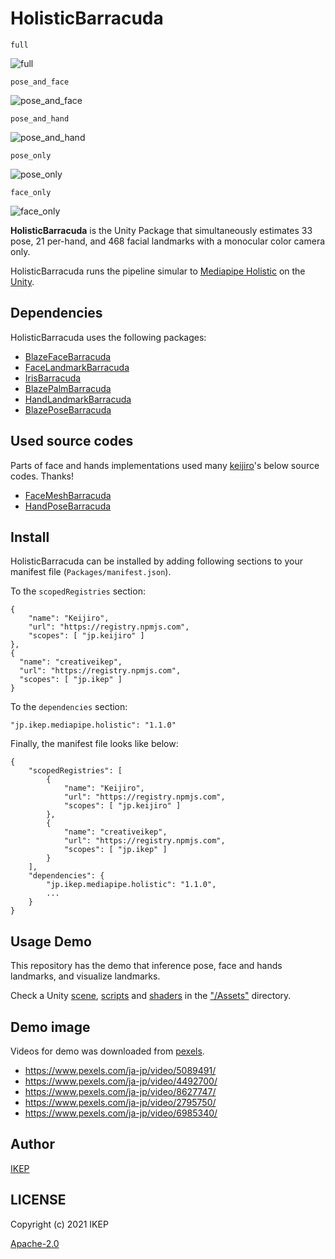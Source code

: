 # HolisticBarracuda
`full`

![full](https://user-images.githubusercontent.com/34697515/192131544-97d0aedb-bd4b-477c-a367-4c7f22f8f7cb.gif)

`pose_and_face` 

![pose_and_face](https://user-images.githubusercontent.com/34697515/192131548-66a26715-cc9d-4a1c-a391-3ecd0d648f02.gif)

`pose_and_hand`

![pose_and_hand](https://user-images.githubusercontent.com/34697515/192131549-b5929bd0-de56-4938-9cb2-a816987a639b.gif)

`pose_only`

![pose_only](https://user-images.githubusercontent.com/34697515/192131552-6b2948a5-93f2-47b4-bd45-d11bffe5a58c.gif)

`face_only`

![face_only](https://user-images.githubusercontent.com/34697515/192131531-2b46cfb9-d6b8-4668-81a6-93d6e4595b3f.gif)

**HolisticBarracuda** is the Unity Package that simultaneously estimates 33 pose, 21 per-hand, and 468 facial landmarks with a monocular color camera only.

HolisticBarracuda runs the pipeline simular to [Mediapipe Holistic](https://google.github.io/mediapipe/solutions/holistic) on the [Unity](https://unity.com/).

## Dependencies
HolisticBarracuda uses the following packages:
- [BlazeFaceBarracuda](https://github.com/keijiro/BlazeFaceBarracuda)
- [FaceLandmarkBarracuda](https://github.com/keijiro/FaceLandmarkBarracuda)
- [IrisBarracuda](https://github.com/keijiro/IrisBarracuda)
- [BlazePalmBarracuda](https://github.com/keijiro/BlazePalmBarracuda)
- [HandLandmarkBarracuda](https://github.com/keijiro/HandLandmarkBarracuda)
- [BlazePoseBarracuda](https://github.com/creativeIKEP/BlazePoseBarracuda)

## Used source codes
Parts of face and hands implementations used many [keijiro](https://github.com/keijiro)'s below source codes. Thanks!
- [FaceMeshBarracuda](https://github.com/keijiro/FaceMeshBarracuda)
- [HandPoseBarracuda](https://github.com/keijiro/HandPoseBarracuda)

## Install
HolisticBarracuda can be installed by adding following sections to your manifest file (`Packages/manifest.json`).

To the `scopedRegistries` section:
```
{
    "name": "Keijiro",
    "url": "https://registry.npmjs.com",
    "scopes": [ "jp.keijiro" ]
},
{
  "name": "creativeikep",
  "url": "https://registry.npmjs.com",
  "scopes": [ "jp.ikep" ]
}
```
To the `dependencies` section:
```
"jp.ikep.mediapipe.holistic": "1.1.0"
```
Finally, the manifest file looks like below:
```
{
    "scopedRegistries": [
        {
            "name": "Keijiro",
            "url": "https://registry.npmjs.com",
            "scopes": [ "jp.keijiro" ]
        },
        {
            "name": "creativeikep",
            "url": "https://registry.npmjs.com",
            "scopes": [ "jp.ikep" ]
        }
    ],
    "dependencies": {
        "jp.ikep.mediapipe.holistic": "1.1.0",
        ...
    }
}
```

## Usage Demo
This repository has the demo that inference pose, face and hands landmarks, and visualize landmarks.

Check a Unity [scene](https://github.com/creativeIKEP/HolisticBarracuda/blob/main/Assets/Scenes/Sample.unity), [scripts](https://github.com/creativeIKEP/HolisticBarracuda/tree/main/Assets/Scripts) and [shaders](https://github.com/creativeIKEP/HolisticBarracuda/tree/main/Assets/Shaders) in the ["/Assets"](https://github.com/creativeIKEP/HolisticBarracuda/tree/main/Assets) directory.

## Demo image
Videos for demo was downloaded from [pexels](https://www.pexels.com/ja-jp/).
- https://www.pexels.com/ja-jp/video/5089491/
- https://www.pexels.com/ja-jp/video/4492700/
- https://www.pexels.com/ja-jp/video/8627747/
- https://www.pexels.com/ja-jp/video/2795750/
- https://www.pexels.com/ja-jp/video/6985340/

## Author
[IKEP](https://ikep.jp)

## LICENSE
Copyright (c) 2021 IKEP

[Apache-2.0](/LICENSE.md)